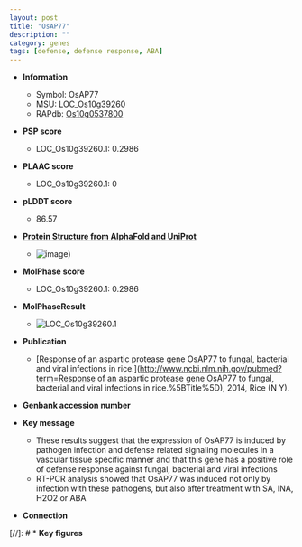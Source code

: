 ```yaml
---
layout: post
title: "OsAP77"
description: ""
category: genes
tags: [defense, defense response, ABA]
---
```


* **Information**  
    + Symbol: OsAP77  
    + MSU: [LOC_Os10g39260](http://rice.plantbiology.msu.edu/cgi-bin/ORF_infopage.cgi?orf=LOC_Os10g39260)  
    + RAPdb: [Os10g0537800](http://rapdb.dna.affrc.go.jp/viewer/gbrowse_details/irgsp1?name=Os10g0537800)  

* **PSP score**  
    + LOC_Os10g39260.1: 0.2986 

* **PLAAC score**  
    + LOC_Os10g39260.1: 0 

* **pLDDT score**
    + 86.57

* **[Protein Structure from AlphaFold and UniProt](https://www.uniprot.org/uniprotkb/Q8LNN1/entry#structure)**
    + ![image](https://ricepsp.github.io/images/Q8/AF-Q8LNN1-F1.png))

* **MolPhase score**
    + LOC_Os10g39260.1: 0.2986

* **MolPhaseResult**
    + ![LOC_Os10g39260.1](https://ricepsp.github.io/pictures/LOC_Os10g/LOC_Os10g39260.1.png)

* **Publication**  
    + [Response of an aspartic protease gene OsAP77 to fungal, bacterial and viral infections in rice.](http://www.ncbi.nlm.nih.gov/pubmed?term=Response of an aspartic protease gene OsAP77 to fungal, bacterial and viral infections in rice.%5BTitle%5D), 2014, Rice (N Y).

* **Genbank accession number**  

* **Key message**  
    + These results suggest that the expression of OsAP77 is induced by pathogen infection and defense related signaling molecules in a vascular tissue specific manner and that this gene has a positive role of defense response against fungal, bacterial and viral infections
    + RT-PCR analysis showed that OsAP77 was induced not only by infection with these pathogens, but also after treatment with SA, INA, H2O2 or ABA

* **Connection**  

[//]: # * **Key figures**  



